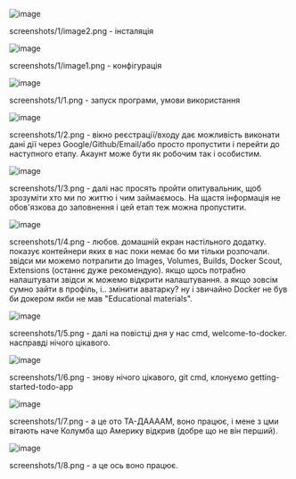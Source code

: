 ![image](https://github.com/user-attachments/assets/e45f744b-035d-489e-825e-9a2502ba8373)

screenshots/1/image2.png - інсталяція

![image](https://github.com/user-attachments/assets/d934b6c2-addc-4e3e-8ab5-ad7c5efe5454)

screenshots/1/image1.png - конфігурація

![image](https://github.com/user-attachments/assets/c007cf01-23a4-4bbc-b9f6-d3215deb4f72)

screenshots/1/1.png - запуск програми, умови використання

![image](https://github.com/user-attachments/assets/41f20b36-e56a-42d6-a7d9-33e988442e29)

screenshots/1/2.png - вікно реєстрації/входу дає можливість виконати дані дії через Google/Github/Email/або просто пропустити і перейти до наступного етапу. Акаунт може бути як робочим так і особистим.

![image](https://github.com/user-attachments/assets/d9b5efb5-a732-4820-8f3f-c1e4f0e8cd01)

screenshots/1/3.png - далі нас просять пройти опитувальник, щоб зрозуміти хто ми по життю і чим займаємось. На щастя інформація не обов'язкова до заповнення і цей етап теж можна пропустити.

![image](https://github.com/user-attachments/assets/bd1e9597-141d-44de-8f3e-effffa0c6263)

screenshots/1/4.png - любов. домашній екран настільного додатку. показує контейнери яких в нас поки немає бо ми тільки розпочали. звідси ми можемо потрапити до Images, Volumes, Builds, Docker Scout, Extensions (останнє дуже рекомендую). якщо щось потрабно налаштувати звідси ж можемо відкрити налаштування. а якщо зовсім сумно зайти в профіль, і.. змінити аватарку? ну і звичайно Docker не був би докером якби не мав "Educational materials".

![image](https://github.com/user-attachments/assets/2679934f-3891-47b0-b47b-402bf5e626cc)

screenshots/1/5.png - далі на повістці дня у нас cmd, welcome-to-docker. насправді нічого цікавого.

![image](https://github.com/user-attachments/assets/47c8e830-2c2f-47f4-92ee-f7a6933a6ffe)

screenshots/1/6.png - знову нічого цікавого, git cmd, клонуємо getting-started-todo-app 

![image](https://github.com/user-attachments/assets/b1741388-c073-400f-a6cb-c126e1782836)

screenshots/1/7.png - а це ото ТА-ДААААМ, воно працює, і мене з цми вітають наче Колумба що Америку відкрив (добре що не він перший).

![image](https://github.com/user-attachments/assets/c5ad6182-f420-4362-8505-e71f66f8c8dd)

screenshots/1/8.png - а це ось воно працює.
